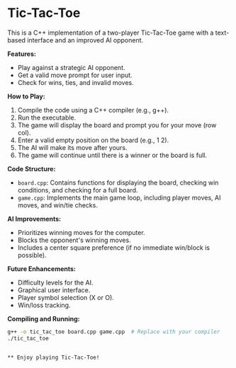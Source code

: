 # Tic-Tac-Toe
This is a C++ implementation of a two-player Tic-Tac-Toe game with a text-based interface and an improved AI opponent.

**Features:**

- Play against a strategic AI opponent.
- Get a valid move prompt for user input.
- Check for wins, ties, and invalid moves.

**How to Play:**

1. Compile the code using a C++ compiler (e.g., g++).
2. Run the executable.
3. The game will display the board and prompt you for your move (row col).
4. Enter a valid empty position on the board (e.g., 1 2).
5. The AI will make its move after yours.
6. The game will continue until there is a winner or the board is full.

**Code Structure:**

- `board.cpp`: Contains functions for displaying the board, checking win conditions, and checking for a full board.
- `game.cpp`: Implements the main game loop, including player moves, AI moves, and win/tie checks.

**AI Improvements:**

- Prioritizes winning moves for the computer.
- Blocks the opponent's winning moves.
- Includes a center square preference (if no immediate win/block is possible).

**Future Enhancements:**

- Difficulty levels for the AI.
- Graphical user interface.
- Player symbol selection (X or O).
- Win/loss tracking.

**Compiling and Running:**

```bash
g++ -o tic_tac_toe board.cpp game.cpp  # Replace with your compiler
./tic_tac_toe


** Enjoy playing Tic-Tac-Toe!
